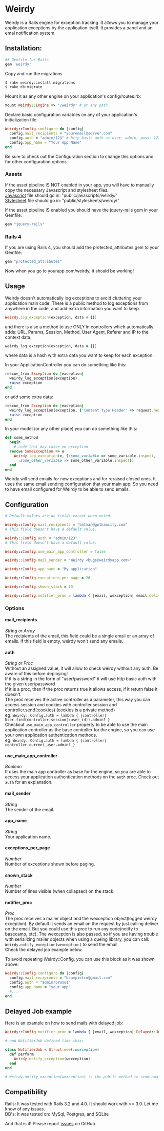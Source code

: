 # Weirdy

Weirdy is a Rails engine for exception tracking. It allows you to manage your application exceptions by the application 
itself. It provides a panel and an emal notification system.

## Installation:

``` ruby
## Gemfile for Rails
gem 'weirdy'
```

Copy and run the migrations

``` bash
$ rake weirdy:install:migrations
$ rake db:migrate
```

Mount it as any other engine on your application's config/routes.rb:

``` ruby
mount Weirdy::Engine => "/weirdy" # or any path
```

Declare basic configuration variables on any of your application's initialization file:

``` ruby
Weirdy::Config.configure do |config|
  config.mail_recipients = "youremail@server.com"
  config.auth = "admin/123" # http basic auth => user: admin, pass: 123
  config.app_name = "Your App Name"
end
```

Be sure to check out the Configuration section to change this options and for other configuration options.

### Assets

If the asset pipeline IS NOT enabled in your app, you will have to manually copy the necessary Javascript and stylesheet files.  
[Javascript] file should go in: "public/javascripts/weirdy/"  
[Stylesheet] file should go in: "public/stylesheets/weirdy/"

If the asset pipeline IS enabled you should have the jquery-rails gem in your Gemfile:

``` ruby
gem "jquery-rails"
```

### Rails 4

If you are using Rails 4, you should add the protected_attributes gem to your Gemfile:

``` ruby
gem "protected_attributes"
```

Now when you go to yourapp.com/weirdy, it should be working!


## Usage

Weirdy doesn't automatically log exceptions to avoid cluttering your application main code. 
There is a public method to log exceptions from anywhere in the code, and add extra information you want to keep.

``` ruby
Weirdy.log_exception(exception, data = {})
```

and there is also a method to use ONLY in controllers which automatically adds:
URL, Params, Session, Method, User Agent, Referer and IP to the context data.

``` ruby
weirdy_log_exception(exception, data = {})
```

where data is a hash with extra data you want to keep for each exception.  

In your ApplicationController you can do something like this:

``` ruby
rescue_from Exception do |exception|
  weirdy_log_exception(exception)
  raise exception
end
```

or add some extra data:

``` ruby
rescue_from Exception do |exception|
  weirdy_log_exception(exception, {'Content Type Header' => request.headers["Content-Type"]})
  raise exception
end
```

In your model (or any other place) you can do something like this:

``` ruby
def some_method
  begin
    # code that may raise en exception
  rescue SomeException => e
    Weirdy.log_exception(e, {:some_variable => some_variable.inspect, 
      :some_other_variable => some_other_variable.inspect})
  end
end
```

Weirdy will send emails for new exceptions and for reraised closed ones.
It uses the same email sending configuration that your main app.
So you need to have email configured for Weirdy to be able to send emails.

## Configuration

``` ruby
# Default values are on fields except when noted.

Weirdy::Config.mail_recipients = "batman@gothamcity.com"
# This field doesn't have a default value.

Weirdy::Config.auth = "admin/123"
# This field doesn't have a default value.

Weirdy::Config.use_main_app_controller = false

Weirdy::Config.mail_sender = "Weirdy <bugs@weirdyapp.com>"

Weirdy::Config.app_name = "My application"

Weirdy::Config.exceptions_per_page = 20

Weirdy::Config.shown_stack = 10

Weirdy::Config.notifier_proc = lambda { |email, wexception| email.deliver }
```

### Options

#### mail_recipients
*String or Array*  
The recipients of the email, this field could be a single email or an array of emails.
If this field is empty, weirdy won't send any emails.

#### auth
*String or Proc*  
Without an assigned value, it will allow to check weirdy without any auth. Be aware of this before deploying!  
If it is a string in the form of "user/password" it will use http basic auth with the given user/password  
If it is a proc, then if the proc returns true it allows access, if it return false it doesn't.  
The proc receives the active controller as a parameter, this way you can access session and cookies with
controller.session and controller.send(:cookies) (cookies is a private method)  
eg: `Weirdy::Config.auth = lambda { |controller| User.find(controller.session[:user_id]).admin? }`  
Checkout `use_main_app_controller` property to be able to use the main application controller as the base
controller for the engine, so you can use your own application authentication methods.  
eg: `Weirdy::Config.auth = lambda { |controller| controller.current_user.admin? }`

#### use_main_app_controller
*Boolean*  
It uses the main app controller as base for the engine, so you are able to access your application authentication methods
on the `auth` proc. Check out `auth` for an explanation.  

#### mail_sender
*String*  
The sender of the email.

#### app_name
*String*  
Your application name.

#### exceptions_per_page
*Number*  
Number of exceptions shown before paging.

#### shown_stack
*Number*  
Number of lines visible (when collapsed) on the stack.

#### notifier_proc
*Proc*  
The proc receives a mailer object and the wexception object(logged weirdy exception). By default it sends an email 
on the request by just calling deliver on the email. But you could use this proc to run any code(notify to basecamp, etc).
The wexception is also passed, so if you are having trouble with serializing mailer objects when using a queing library,
you can call: `Weirdy.notify_exception(wexception)` to send the email.  
Check the delayed job example below.  

To avoid repeating Weirdy::Config, you can use this block as it was shown above:

``` ruby
Weirdy::Config.configure do |config|
  config.mail_recipients = "bsampietro@gmail.com"
  config.auth = "admin/bruno1"
  config.app_name = "your app"
  #...
end
```

## Delayed Job example

Here is an example on how to send mails with delayed job:

``` ruby
Weirdy::Config.notifier_proc = lambda { |email, wexception| Delayed::Job.enqueue NotifierJob.new(wexception) }

# and NotifierJob defined like this:

class NotifierJob < Struct.new(:wexception)
  def perform
    Weirdy.notify_exception(wexception)
  end
end

# Weirdy.notify_exception(wexception) is the public method to send emails based on a weirdy exception (wexception)
```

## Compatibility

Rails: It was tested with Rails 3.2 and 4.0. It should work with >= 3.0. Let me know of any issues.  
DB's: It was tested on: MySql, Postgres, and SQLite  



And that is it! Please report [issues] on GitHub.



[issues]: https://github.com/bsampietro/weirdy/issues
[javascript]: https://raw.github.com/bsampietro/weirdy/master/util_files/application.js
[stylesheet]: https://raw.github.com/bsampietro/weirdy/master/util_files/application.css

